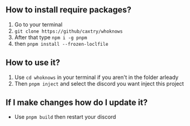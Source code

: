 ## How to install require packages?

1. Go to your terminal
2. `git clone https://github/caxtry/whoknows`
3. After that type `npm i -g pnpm`
4. then `pnpm install --frozen-loclfile`

## How to use it?

1. Use `cd whoknows` in your terminal if you aren't in the folder arleady
2. Then `pnpm inject` and select the discord you want inject this project

## If I make changes how do I update it?

* Use `pnpm build` then restart your discord
